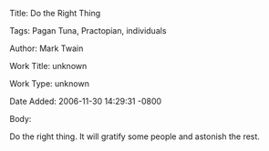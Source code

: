 Title:  Do the Right Thing

Tags:   Pagan Tuna, Practopian, individuals

Author: Mark Twain

Work Title: unknown

Work Type: unknown

Date Added: 2006-11-30 14:29:31 -0800

Body: 

Do the right thing. It will gratify some people and astonish the rest.

